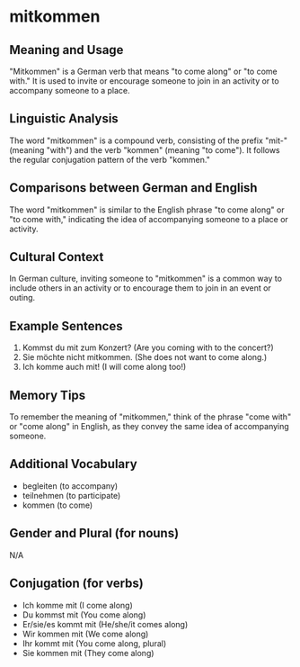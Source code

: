 # mitkommen
## Meaning and Usage
"Mitkommen" is a German verb that means "to come along" or "to come with." It is used to invite or encourage someone to join in an activity or to accompany someone to a place.

## Linguistic Analysis
The word "mitkommen" is a compound verb, consisting of the prefix "mit-" (meaning "with") and the verb "kommen" (meaning "to come"). It follows the regular conjugation pattern of the verb "kommen."

## Comparisons between German and English
The word "mitkommen" is similar to the English phrase "to come along" or "to come with," indicating the idea of accompanying someone to a place or activity.

## Cultural Context
In German culture, inviting someone to "mitkommen" is a common way to include others in an activity or to encourage them to join in an event or outing.

## Example Sentences
1. Kommst du mit zum Konzert? (Are you coming with to the concert?)
2. Sie möchte nicht mitkommen. (She does not want to come along.)
3. Ich komme auch mit! (I will come along too!)

## Memory Tips
To remember the meaning of "mitkommen," think of the phrase "come with" or "come along" in English, as they convey the same idea of accompanying someone.

## Additional Vocabulary
- begleiten (to accompany)
- teilnehmen (to participate)
- kommen (to come)

## Gender and Plural (for nouns)
N/A

## Conjugation (for verbs)
- Ich komme mit (I come along)
- Du kommst mit (You come along)
- Er/sie/es kommt mit (He/she/it comes along)
- Wir kommen mit (We come along)
- Ihr kommt mit (You come along, plural)
- Sie kommen mit (They come along)